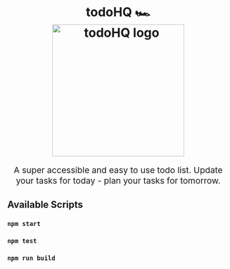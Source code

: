 <h1 align="center">
  todoHQ 🏎
  <br>
  <img src="https://s3-us-west-1.amazonaws.com/tcc.assets/images/todoHQ_logo.svg" alt="todoHQ logo" title="todoHQ logo" width="300">
  <br>
</h1>
<p align="center" style="font-size: 1.2rem;">A super accessible and easy to use todo list.
Update your tasks for today - plan your tasks for tomorrow.</p>

## Available Scripts

### `npm start`
### `npm test`
### `npm run build`
